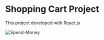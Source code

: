 # Shopping Cart Project

This project developed with React.js

![Spend-Money](https://user-images.githubusercontent.com/99541356/191253942-d89a69cd-99b8-4c13-987f-9eb615fd235c.png)
